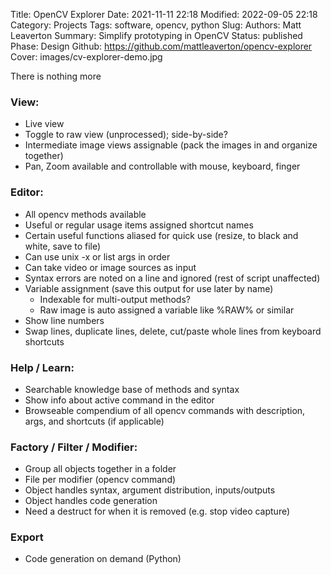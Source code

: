 Title: OpenCV Explorer
Date: 2021-11-11 22:18
Modified: 2022-09-05 22:18
Category: Projects
Tags: software, opencv, python
Slug:
Authors: Matt Leaverton
Summary: Simplify prototyping in OpenCV
Status: published
Phase: Design
Github: https://github.com/mattleaverton/opencv-explorer
Cover: images/cv-explorer-demo.jpg

There is nothing more 

### View:
- Live view 
- Toggle to raw view (unprocessed); side-by-side?
- Intermediate image views assignable (pack the images in and organize together)
- Pan, Zoom available and controllable with mouse, keyboard, finger

### Editor:
- All opencv methods available
- Useful or regular usage items assigned shortcut names
- Certain useful functions aliased for quick use (resize, to black and white, save to file)
- Can use unix -x or list args in order
- Can take video or image sources as input
- Syntax errors are noted on a line and ignored (rest of script unaffected)
- Variable assignment (save this output for use later by name)
	- Indexable for multi-output methods?
	- Raw image is auto assigned a variable like %RAW% or similar
- Show line numbers
- Swap lines, duplicate lines, delete, cut/paste whole lines from keyboard shortcuts

### Help / Learn:
- Searchable knowledge base of methods and syntax
- Show info about active command in the editor
- Browseable compendium of all opencv commands with description, args, and shortcuts (if applicable)

### Factory / Filter / Modifier:
- Group all objects together in a folder
- File per modifier (opencv command)
- Object handles syntax, argument distribution, inputs/outputs
- Object handles code generation
- Need a destruct for when it is removed (e.g. stop video capture)

### Export
- Code generation on demand (Python)
